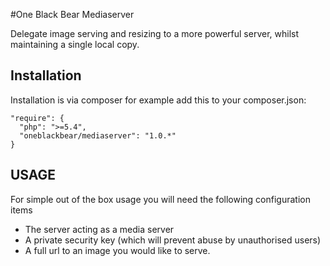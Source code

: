 #One Black Bear Mediaserver

Delegate image serving and resizing to a more powerful server, whilst maintaining a single local copy.

## Installation

Installation is via composer for example add this to your composer.json:

    "require": {
      "php": ">=5.4",
      "oneblackbear/mediaserver": "1.0.*"
    }
    


## USAGE

For simple out of the box usage you will need the following configuration items

* The server acting as a media server
* A private security key (which will prevent abuse by unauthorised users)
* A full url to an image you would like to serve.



